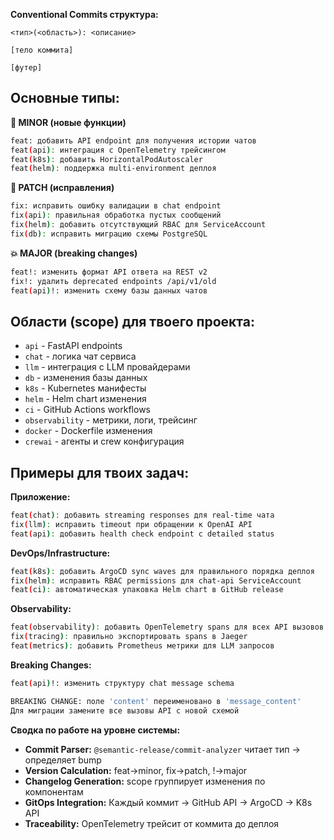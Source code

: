 **Conventional Commits структура:**

```
<тип>(<область>): <описание>

[тело коммита]

[футер]
```

## **Основные типы:**

**🚀 MINOR (новые функции)**
```bash
feat: добавить API endpoint для получения истории чатов
feat(api): интеграция с OpenTelemetry трейсингом  
feat(k8s): добавить HorizontalPodAutoscaler
feat(helm): поддержка multi-environment деплоя
```

**🐛 PATCH (исправления)**
```bash
fix: исправить ошибку валидации в chat endpoint
fix(api): правильная обработка пустых сообщений
fix(helm): добавить отсутствующий RBAC для ServiceAccount
fix(db): исправить миграцию схемы PostgreSQL
```

**💥 MAJOR (breaking changes)**
```bash
feat!: изменить формат API ответа на REST v2
fix!: удалить deprecated endpoints /api/v1/old
feat(api)!: изменить схему базы данных чатов
```

## **Области (scope) для твоего проекта:**

- `api` - FastAPI endpoints
- `chat` - логика чат сервиса
- `llm` - интеграция с LLM провайдерами
- `db` - изменения базы данных
- `k8s` - Kubernetes манифесты
- `helm` - Helm chart изменения
- `ci` - GitHub Actions workflows
- `observability` - метрики, логи, трейсинг
- `docker` - Dockerfile изменения
- `crewai` - агенты и crew конфигурация

## **Примеры для твоих задач:**

**Приложение:**
```bash
feat(chat): добавить streaming responses для real-time чата
fix(llm): исправить timeout при обращении к OpenAI API
feat(api): добавить health check endpoint с detailed status
```

**DevOps/Infrastructure:**
```bash
feat(k8s): добавить ArgoCD sync waves для правильного порядка деплоя
fix(helm): исправить RBAC permissions для chat-api ServiceAccount
feat(ci): автоматическая упаковка Helm chart в GitHub release
```

**Observability:**
```bash
feat(observability): добавить OpenTelemetry spans для всех API вызовов
fix(tracing): правильно экспортировать spans в Jaeger
feat(metrics): добавить Prometheus метрики для LLM запросов
```

**Breaking Changes:**
```bash
feat(api)!: изменить структуру chat message schema

BREAKING CHANGE: поле 'content' переименовано в 'message_content'
Для миграции замените все вызовы API с новой схемой
```

**Сводка по работе на уровне системы:**
- **Commit Parser:** `@semantic-release/commit-analyzer` читает тип → определяет bump
- **Version Calculation:** feat→minor, fix→patch, !→major  
- **Changelog Generation:** scope группирует изменения по компонентам
- **GitOps Integration:** Каждый коммит → GitHub API → ArgoCD → K8s API
- **Traceability:** OpenTelemetry трейсит от коммита до деплоя